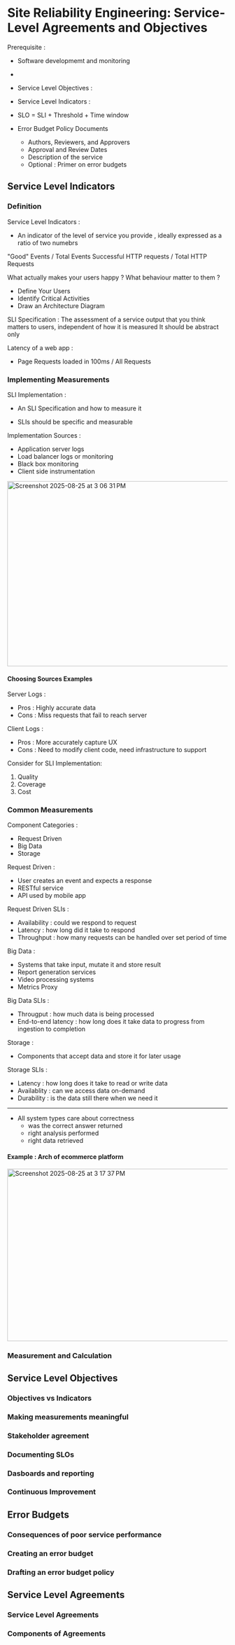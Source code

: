 # Site Reliability Engineering: Service-Level Agreements and Objectives

Prerequisite : 
- Software developmemt and monitoring
- 

- Service Level Objectives : 

- Service Level Indicators :

- SLO = SLI + Threshold + Time window
- Error Budget Policy Documents
  - Authors, Reviewers, and Approvers
  - Approval and Review Dates
  - Description of the service
  - Optional : Primer on error budgets 
  
## Service Level Indicators 

### Definition
Service Level Indicators : 
- An indicator of the level of service you provide , ideally expressed as a ratio of two numebrs

"Good" Events / Total Events
Successful HTTP requests / Total HTTP Requests


What actually makes your users happy ?
What behaviour matter to them ?

- Define Your Users
- Identify Critical Activities
- Draw an Architecture Diagram

SLI Specification : 
The assessment of a service output that you think matters to users, independent of how it is measured
It should be abstract only

Latency of a web app : 
- Page Requests loaded in 100ms / All Requests
### Implementing Measurements

SLI Implementation : 
- An SLI Specification and how to measure it

- SLIs should be specific and measurable

Implementation Sources : 
- Application server logs
- Load balancer logs or monitoring
- Black box monitoring
- Client side instrumentation

  
<img width="748" height="423" alt="Screenshot 2025-08-25 at 3 06 31 PM" src="https://github.com/user-attachments/assets/c813222f-8b1e-4481-b359-f54e98f99492" />

#### Choosing Sources Examples 

Server Logs : 
- Pros : Highly accurate data
- Cons : Miss requests that fail to reach server

Client Logs : 
- Pros : More accurately capture UX
- Cons : Need to modify client code, need infrastructure to support

Consider for SLI Implementation: 
1. Quality
2. Coverage
3. Cost

### Common Measurements

Component Categories : 
- Request Driven
- Big Data
- Storage

Request Driven : 
- User creates an event and expects a response
- RESTful service
- API used by mobile app

Request Driven SLIs : 
- Availability : could we respond to request
- Latency : how long did it take to respond
- Throughput : how many requests can be handled over set period of time

Big Data :
- Systems that take input, mutate it and store result
- Report generation services
- Video processing systems
- Metrics Proxy

Big Data SLIs : 
- Througput :  how much data is being processed
- End-to-end latency : how long does it take data to progress from ingestion to completion

Storage : 
- Components that accept data and store it for later usage

Storage SLIs : 
- Latency : how long does it take to read or write data
- Availablity : can we access data on-demand
- Durability : is the data still there when we need it

--- 
- All system types care about correctness
  - was the correct answer returned
  - right analysis performed
  - right data retrieved

#### Example : Arch of ecommerce platform

<img width="828" height="394" alt="Screenshot 2025-08-25 at 3 17 37 PM" src="https://github.com/user-attachments/assets/96b5b1af-6326-421e-89b2-ee013bc89edd" />





### Measurement and Calculation

## Service Level Objectives

### Objectives vs Indicators

### Making measurements meaningful

### Stakeholder agreement

### Documenting SLOs

### Dasboards and reporting

### Continuous Improvement

## Error Budgets

### Consequences of poor service performance

### Creating an error budget

### Drafting an error budget policy

## Service Level Agreements

### Service Level Agreements

### Components of Agreements
